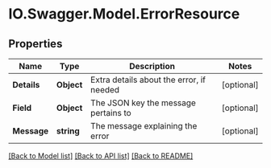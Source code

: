 # IO.Swagger.Model.ErrorResource
## Properties

Name | Type | Description | Notes
------------ | ------------- | ------------- | -------------
**Details** | **Object** | Extra details about the error, if needed | [optional] 
**Field** | **Object** | The JSON key the message pertains to | [optional] 
**Message** | **string** | The message explaining the error | [optional] 

[[Back to Model list]](../README.md#documentation-for-models) [[Back to API list]](../README.md#documentation-for-api-endpoints) [[Back to README]](../README.md)

